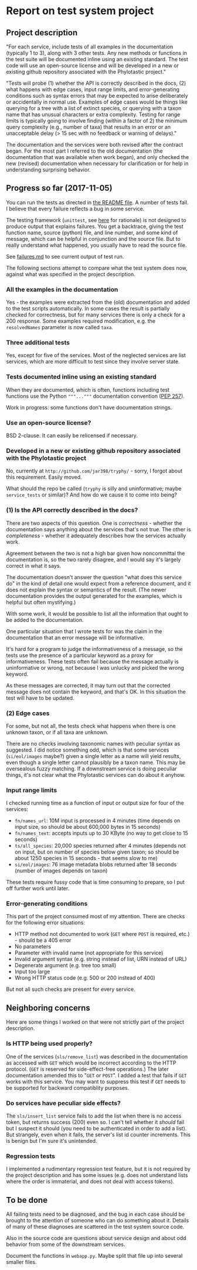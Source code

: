 # Report on test system project

## Project description

"For each service, include tests of all examples in the documentation
(typically 1 to 3), along with 3 other tests. Any new methods or
functions in the test suite will be documented inline using an
existing standard. The test code will use an open-source license and
will be developed in a new or existing github repository associated
with the Phylotastic project."

"Tests will probe (1) whether the API is correctly described in the
docs, (2) what happens with edge cases, input range limits, and
error-generating conditions such as syntax errors that may be expected
to arise deliberately or accidentally in normal use. Examples of edge
cases would be things like querying for a tree with a list of extinct
species, or querying with a taxon name that has unusual characters or
extra complexity. Testing for range limits is typically going to
involve finding (within a factor of 2) the minimum query complexity
(e.g., number of taxa) that results in an error or an unacceptable
delay (> 15 sec with no feedback or warning of delays)."

The documentation and the services were both revised after the
contract began.  For the most part I referred to the old documentation
(the documentation that was available when work began), and only
checked the new (revised) documentation when necessary for
clarification or for help in understanding surprising behavior.

## Progress so far (2017-11-05)

You can run the tests as directed in [the README file](../README.md).  A number of
tests fail.  I believe that every failure reflects a bug in some
service.

The testing framework (`unittest`, see
[here](test-framework-choice.md) for rationale) is not designed to produce output
that explains failures.  You get a backtrace, giving the test function
name, source (python) file, and line number, and some kind of message,
which can be helpful in conjunction and the source file.  But to
really understand what happened, you usually have to read the source
file.

See [failures.md](failures.md) to see current output of test run.

The following sections attempt to compare what the test system does
now, against what was specified in the project description.

### All the examples in the documentation

Yes - the examples were extracted from the (old) documentation and
added to the test scripts automatically.  In some cases the result is
partially checked for correctness, but for many services there is only
a check for a 200 response.  Some examples required modification,
e.g. the `resolvedNames` parameter is now called `taxa`.

### Three additional tests

Yes, except for five of the services.  Most of the neglected services
are list services, which are more difficult to test since they involve
server state.

### Tests documented inline using an existing standard

When they are documented, which is often, functions including test
functions use the Python `"""..."""` documentation convention 
([PEP 257](https://www.python.org/dev/peps/pep-0257/)).

Work in progress: some functions don't have documentation strings.

### Use an open-source license?

BSD 2-clause.  It can easily be relicensed if necessary.

### Developed in a new or existing github repository associated with the Phylotastic project

No, currently at `http://github.com/jar398/tryphy/` - sorry, I forgot
about this requirement.  Easily moved.

What should the repo be called (`tryphy` is silly and uninformative;
maybe `service_tests` or similar)?  And how do we cause it to come into
being?

### (1) Is the API correctly described in the docs?

There are two aspects of this question.  One is *correctness* -
whether the documentation says anything about the services that's not
true.  The other is *completeness* - whether it adequately
describes how the services actually work.

Agreement between the two is not a high bar given how noncommittal the
documentation is, so the two rarely disagree, and I would say it's
largely correct in what it says.

The documentation doesn't answer the question "what does this service
do" in the kind of detail one would expect from a reference document,
and it does not explain the syntax or semantics of the result.  (The
newer documentation provides the output generated for the examples,
which is helpful but often mystifying.)

With some work, it would be possible to list all the information that
ought to be added to the documentation.

One particular situation that I wrote tests for was the claim in the
documentation that an error message will be informative.

It's hard for a program to judge the informativeness of a message, so
the tests use the presence of a particular keyword as a proxy for
informativeness.  These tests often fail because the message actually
is uninformative or wrong, not because I was unlucky and picked the
wrong keyword.

As these messages are corrected, it may turn out that the corrected
message does not contain the keyword, and that's OK.  In this
situation the test will have to be updated.

### (2) Edge cases

For some, but not all, the tests check what happens when there is one
unknown taxon, or if all taxa are unknown.

There are no checks involving taxonomic names with peculiar syntax as
suggested.  I did notice something odd, which is that some services
(`si/eol/images` maybe?) given a single letter as a name will yield
results, even though a single letter cannot plausibly be a taxon name.
This may be oversealous fuzzy matching.  If a downstream service is
doing peculiar things, it's not clear what the Phylotastic services
can do about it anyhow.

### Input range limits

I checked running time as a function of input or output size for four
of the services:

* `fn/names_url`: 10M input is processed in 4 minutes (time depends on input size, so should be about 600,000 bytes in 15 seconds)
* `fn/names_text`: accepts inputs up to 30 KByte (no way to get close to 15 seconds)
* `ts/all_species`: 20,000 species returned after 4 minutes (depends not on input, but on number of species below given taxon; so should be about 1250 species in 15 seconds - that seems slow to me)
* `si/eol/images`: 76 image metadata blobs returned after 18 seconds (number of images depends on taxon)

These tests require fussy code that is time consuming to prepare, so I
put off further work until later.

### Error-generating conditions

This part of the project consumed most of my attention.
There are checks for the following error situations:

* HTTP method not documented to work (`GET` where `POST` is required, etc.) - should be a 405 error
* No parameters
* Parameter with invalid name (not appropriate for this service)
* Invalid argument syntax (e.g. string instead of list, URN instead of URL)
* Degenerate argument (e.g. tree too small)
* Input too large
* Wrong HTTP status code (e.g. 500 or 200 instead of 400)

But not all such checks are present for every service.

## Neighboring concerns

Here are some things I worked on that were not strictly part of the
project description.

### Is HTTP being used properly?

One of the services (`sls/remove_list`) was described in the
documentation as accessed with `GET` which would be incorrect
according to the HTTP protocol.  (`GET` is reserved for
side-effect-free operations.)  The later documentation amended this to
"`GET` or `POST`".  I added a test that fails if `GET` works with this
service.  You may want to suppress this test if `GET` needs to be
supported for backward compatiblity purposes.

### Do services have peculiar side effects?

The `sls/insert_list` service fails to add the list when there is no access
token, but returns success (200) even so.  I can't tell whether it
*should* fail but I suspect it should (you need to be authenticated in
order to add a list).  But strangely, even when it fails, the server's
list id counter increments.  This is benign but I'm sure it's
unintended.

### Regression tests

I implemented a rudimentary regression test feature, but it is not
required by the project description and has some issues (e.g. does not
understand lists where the order is immaterial, and does not deal with
access tokens).

## To be done

All failing tests need to be diagnosed, and the bug in each case
should be brought to the attention of someone who can do something
about it.  Details of many of these diagnoses are scattered in the
test system source code.

Also in the source code are questions about service design and about
odd behavior from some of the downstream services.

Document the functions in `webapp.py`.  Maybe split that file up into
several smaller files.
